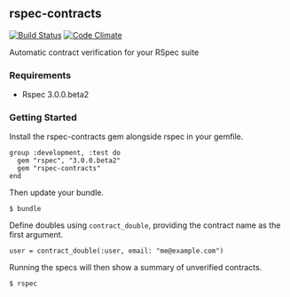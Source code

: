 ## rspec-contracts
[![Build Status](https://travis-ci.org/brianauton/rspec-contracts.png?branch=master)](https://travis-ci.org/brianauton/rspec-contracts)
[![Code Climate](https://codeclimate.com/github/brianauton/rspec-contracts.png)](https://codeclimate.com/github/brianauton/rspec-contracts)

Automatic contract verification for your RSpec suite

### Requirements

  * Rspec 3.0.0.beta2

### Getting Started

Install the rspec-contracts gem alongside rspec in your gemfile.

    group :development, :test do
      gem "rspec", "3.0.0.beta2"
      gem "rspec-contracts"
    end

Then update your bundle.

    $ bundle

Define doubles using `contract_double`, providing the contract name as
the first argument.

    user = contract_double(:user, email: "me@example.com")

Running the specs will then show a summary of unverified contracts.

    $ rspec
